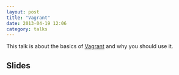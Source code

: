 ```yaml
---
layout: post
title: "Vagrant"
date: 2013-04-19 12:06
category: talks
---
```


This talk is about the basics of [Vagrant](http://www.vagrantup.com/) and why you should use it.

## Slides

<script async class="speakerdeck-embed" data-id="dd964a508b040130c5431231381090ee" data-ratio="1.77777777777778" src="//speakerdeck.com/assets/embed.js"></script>
